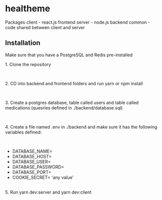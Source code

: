 # healtheme

Packages
client - react.js frontend
server - node.js backend
common - code shared between client and server

<h2> Installation </h2>
<p> Make sure that you have a PostgreSQL and Redis pre-installed </p>
<p>1. Clone the repository </p>
<br/>
<p> 2. CD into backend and frontend folders and run yarn or npm install </p>
<br/>
<p> 3. Create a postgres database, table called users and table called medications (quesries defined in ./backend/database.sql) </p>
<br/>
<p> 4. Create a file named .env in ./backend and make sure it has the following variables defined: </p>
<br/>
<ul> 
  <li>DATABASE_NAME= </li>
  <li> DATABASE_HOST= </li>
  <li>DATABASE_USER= </li>
  <li>DATABASE_PASSWORD= </li>
  <li>DATABASE_PORT= </li>
  <li>COOKIE_SECRET= 'any value' </li>
</ul>
<br/>
5. Run yarn dev:server and yarn dev:client

